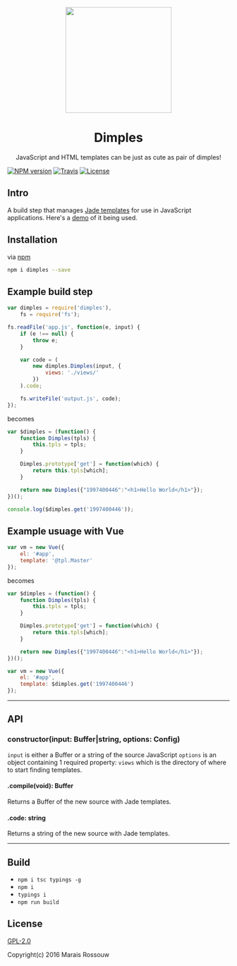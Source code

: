 <p align="center">
	<a href="https://github.com/maraisr/dimples">
		<img height="240" width="240" src="http://dimples.io/static/dimples.svg">
	</a>
	<h1 align="center">Dimples</h1>
	<p align="center">JavaScript and HTML templates can be just as cute as pair of dimples!</p>
</p>

[![NPM version](https://img.shields.io/npm/v/dimples.svg?style=flat-square)](https://www.npmjs.com/package/dimples)
[![Travis](https://img.shields.io/travis/maraisr/dimples.svg?style=flat-square)](https://travis-ci.org/maraisr/dimples)
[![License](https://img.shields.io/npm/l/dimples.svg?style=flat-square)](https://github.com/maraisr/dimples/blob/master/LICENSE.md)

## Intro
A build step that manages [Jade templates](http://jade-lang.com/) for use in JavaScript applications. Here's a [demo](https://github.com/maraisr/waybackthen) of it being used.

## Installation
via [npm](https://www.npmjs.com/)

```sh
npm i dimples --save
```

## Example build step
```js
var dimples = require('dimples'),
	fs = require('fs');

fs.readFile('app.js', function(e, input) {
	if (e !== null) {
		throw e;
	}

	var code = (
		new dimples.Dimples(input, {
			views: './views/'
		})
	).code;

	fs.writeFile('output.js', code);
});
```

becomes

```js
var $dimples = (function() {
	function Dimples(tpls) {
		this.tpls = tpls;
	}

	Dimples.prototype['get'] = function(which) {
		return this.tpls[which];
	}

	return new Dimples({"1997400446":"<h1>Hello World</h1>"});
})();

console.log($dimples.get('1997400446'));
```

## Example usuage with Vue
```js
var vm = new Vue({
	el: '#app',
	template: '@tpl.Master'
});
```

becomes

```js
var $dimples = (function() {
	function Dimples(tpls) {
		this.tpls = tpls;
	}

	Dimples.prototype['get'] = function(which) {
		return this.tpls[which];
	}

	return new Dimples({"1997400446":"<h1>Hello World</h1>"});
})();

var vm = new Vue({
	el: '#app',
	template: $dimples.get('1997400446')
});
```

---

## API

### constructor(input: Buffer|string, options: Config)
`input` is either a Buffer or a string of the source JavaScript
`options` is an object containing 1 required property: `views` which is the directory of where to start finding templates.

#### .compile(void): Buffer
Returns a Buffer of the new source with Jade templates.

#### .code: string
Returns a string of the new source with Jade templates.

---

## Build
- `npm i tsc typings -g`
- `npm i`
- `typings i`
- `npm run build`

## License
[GPL-2.0](https://github.com/maraisr/dimples/blob/master/LICENSE.md)

Copyright(c) 2016 Marais Rossouw
